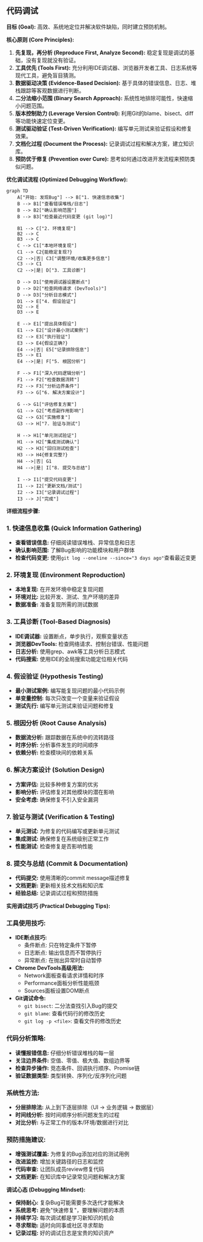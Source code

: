 ## 代码调试

**目标 (Goal):** 高效、系统地定位并解决软件缺陷，同时建立预防机制。

**核心原则 (Core Principles):**

1.  **先复现，再分析 (Reproduce First, Analyze Second):** 稳定复现是调试的基础，没有复现就没有验证。
2.  **工具优先 (Tools First):** 充分利用IDE调试器、浏览器开发者工具、日志系统等现代工具，避免盲目猜测。
3.  **数据驱动决策 (Evidence-Based Decision):** 基于具体的错误信息、日志、堆栈跟踪等客观数据进行判断。
4.  **二分法缩小范围 (Binary Search Approach):** 系统性地排除可能性，快速缩小问题范围。
5.  **版本控制助力 (Leverage Version Control):** 利用Git的blame、bisect、diff等功能快速定位变更。
6.  **测试驱动验证 (Test-Driven Verification):** 编写单元测试来验证假设和修复效果。
7.  **文档化过程 (Document the Process):** 记录调试过程和解决方案，建立知识库。
8.  **预防优于修复 (Prevention over Cure):** 思考如何通过改进开发流程来预防类似问题。

**优化调试流程 (Optimized Debugging Workflow):**

```mermaid
graph TD
    A["开始: 发现Bug"] --> B["1. 快速信息收集"]
    B --> B1["查看错误堆栈/日志"]
    B --> B2["确认影响范围"]
    B --> B3["检查最近代码变更 (git log)"]

    B1 --> C["2. 环境复现"]
    B2 --> C
    B3 --> C
    C --> C1["本地环境复现"]
    C1 --> C2{能稳定复现?}
    C2 -->|否| C3["调整环境/收集更多信息"]
    C3 --> C1
    C2 -->|是| D["3. 工具诊断"]

    D --> D1["使用调试器设置断点"]
    D --> D2["检查网络请求 (DevTools)"]
    D --> D3["分析日志模式"]
    D1 --> E["4. 假设验证"]
    D2 --> E
    D3 --> E

    E --> E1["提出具体假设"]
    E1 --> E2["设计最小测试案例"]
    E2 --> E3["执行验证"]
    E3 --> E4{假设正确?}
    E4 -->|否| E5["记录排除信息"]
    E5 --> E1
    E4 -->|是| F["5. 根因分析"]

    F --> F1["深入代码逻辑分析"]
    F1 --> F2["检查数据流转"]
    F2 --> F3["分析边界条件"]
    F3 --> G["6. 解决方案设计"]

    G --> G1["评估修复方案"]
    G1 --> G2["考虑副作用影响"]
    G2 --> G3["实施修复"]
    G3 --> H["7. 验证与测试"]

    H --> H1["单元测试验证"]
    H1 --> H2["集成测试确认"]
    H2 --> H3["回归测试检查"]
    H3 --> H4{修复完整?}
    H4 -->|否| G1
    H4 -->|是| I["8. 提交与总结"]

    I --> I1["提交代码变更"]
    I1 --> I2["更新文档/测试"]
    I2 --> I3["记录调试过程"]
    I3 --> J["完成"]
```

**详细流程步骤:**

### 1. 快速信息收集 (Quick Information Gathering)

- **查看错误信息:** 仔细阅读错误堆栈、异常信息和日志
- **确认影响范围:** 了解Bug影响的功能模块和用户群体
- **检查代码变更:** 使用`git log --oneline --since="3 days ago"`查看最近变更

### 2. 环境复现 (Environment Reproduction)

- **本地复现:** 在开发环境中稳定复现问题
- **环境对比:** 比较开发、测试、生产环境的差异
- **数据准备:** 准备复现所需的测试数据

### 3. 工具诊断 (Tool-Based Diagnosis)

- **IDE调试器:** 设置断点，单步执行，观察变量状态
- **浏览器DevTools:** 检查网络请求、控制台错误、性能问题
- **日志分析:** 使用grep、awk等工具分析日志模式
- **代码搜索:** 使用IDE的全局搜索功能定位相关代码

### 4. 假设验证 (Hypothesis Testing)

- **最小测试案例:** 编写能复现问题的最小代码示例
- **单变量控制:** 每次只改变一个变量来验证假设
- **测试先行:** 编写单元测试来验证问题和修复

### 5. 根因分析 (Root Cause Analysis)

- **数据流分析:** 跟踪数据在系统中的流转路径
- **时序分析:** 分析事件发生的时间顺序
- **依赖分析:** 检查模块间的依赖关系

### 6. 解决方案设计 (Solution Design)

- **方案评估:** 比较多种修复方案的优劣
- **影响分析:** 评估修复对其他模块的潜在影响
- **安全考虑:** 确保修复不引入安全漏洞

### 7. 验证与测试 (Verification & Testing)

- **单元测试:** 为修复的代码编写或更新单元测试
- **集成测试:** 确保修复在系统级别正常工作
- **性能测试:** 检查修复是否影响性能

### 8. 提交与总结 (Commit & Documentation)

- **代码提交:** 使用清晰的commit message描述修复
- **文档更新:** 更新相关技术文档和知识库
- **经验总结:** 记录调试过程和预防措施

**实用调试技巧 (Practical Debugging Tips):**

### 工具使用技巧:

- **IDE断点技巧:**
  - 条件断点: 只在特定条件下暂停
  - 日志断点: 输出信息而不暂停执行
  - 异常断点: 在抛出异常时自动暂停
- **Chrome DevTools高级用法:**
  - Network面板查看请求详情和时序
  - Performance面板分析性能瓶颈
  - Sources面板设置DOM断点
- **Git调试命令:**
  - `git bisect`: 二分法查找引入Bug的提交
  - `git blame`: 查看代码行的修改历史
  - `git log -p <file>`: 查看文件的修改历史

### 代码分析策略:

- **读懂报错信息:** 仔细分析错误堆栈的每一层
- **关注边界条件:** 空值、零值、极大值、数组边界等
- **检查异步操作:** 竞态条件、回调执行顺序、Promise链
- **验证数据类型:** 类型转换、序列化/反序列化问题

### 系统性方法:

- **分层排除法:** 从上到下逐层排除（UI → 业务逻辑 → 数据层）
- **时间线分析:** 按时间顺序分析问题发生的过程
- **对比分析:** 与正常工作的版本/环境/数据进行对比

### 预防措施建议:

- **增强测试覆盖:** 为修复的Bug添加对应的测试用例
- **改进监控:** 增加关键路径的日志和监控
- **代码审查:** 让团队成员review修复代码
- **文档更新:** 在知识库中记录常见问题和解决方案

**调试心态 (Debugging Mindset):**

- **保持耐心:** 复杂Bug可能需要多次迭代才能解决
- **系统思考:** 避免"快速修复"，要理解问题的本质
- **持续学习:** 每次调试都是学习新知识的机会
- **寻求帮助:** 适时向同事或社区寻求帮助
- **记录过程:** 好的调试日志是宝贵的知识资产
